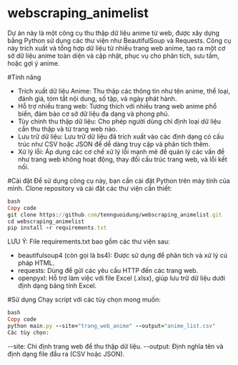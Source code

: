 # webscraping_animelist
Dự án này là một công cụ thu thập dữ liệu anime từ web, được xây dựng bằng Python sử dụng các thư viện như BeautifulSoup và Requests. Công cụ này trích xuất và tổng hợp dữ liệu từ nhiều trang web anime, tạo ra một cơ sở dữ liệu anime toàn diện và cập nhật, phục vụ cho phân tích, sưu tầm, hoặc gợi ý anime.

#Tính năng
* Trích xuất dữ liệu Anime: Thu thập các thông tin như tên anime, thể loại, đánh giá, tóm tắt nội dung, số tập, và ngày phát hành.
* Hỗ trợ nhiều trang web: Tương thích với nhiều trang web anime phổ biến, đảm bảo cơ sở dữ liệu đa dạng và phong phú.
* Tùy chỉnh thu thập dữ liệu: Cho phép người dùng chỉ định loại dữ liệu cần thu thập và từ trang web nào.
* Lưu trữ dữ liệu: Lưu trữ dữ liệu đã trích xuất vào các định dạng có cấu trúc như CSV hoặc JSON để dễ dàng truy cập và phân tích thêm.
* Xử lý lỗi: Áp dụng các cơ chế xử lý lỗi mạnh mẽ để quản lý các vấn đề như trang web không hoạt động, thay đổi cấu trúc trang web, và lỗi kết nối.

#Cài đặt
Để sử dụng công cụ này, bạn cần cài đặt Python trên máy tính của mình. Clone repository và cài đặt các thư viện cần thiết:

```ruby
bash
Copy code
git clone https://github.com/tennguoidung/webscraping_animelist.git
cd webscraping_animelist
pip install -r requirements.txt
```

LƯU Ý: File requirements.txt bao gồm các thư viện sau:
* beautifulsoup4 (còn gọi là bs4): Được sử dụng để phân tích và xử lý cú pháp HTML.
* requests: Dùng để gửi các yêu cầu HTTP đến các trang web.
* openpyxl: Hỗ trợ làm việc với file Excel (.xlsx), giúp lưu trữ dữ liệu dưới định dạng bảng tính Excel.

#Sử dụng
Chạy script với các tùy chọn mong muốn:

```ruby
bash
Copy code
python main.py --site="trang_web_anime" --output="anime_list.csv"
Các tùy chọn:
```

--site: Chỉ định trang web để thu thập dữ liệu.
--output: Định nghĩa tên và định dạng file đầu ra (CSV hoặc JSON).

